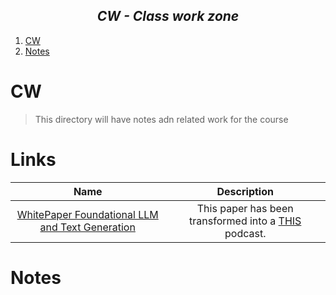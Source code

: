 <h2 align="center"><i> CW - Class work zone </i></h2>

1. [CW](#cw)
2. [Notes](#notes)


# CW 

> This directory will have notes adn related work for the course

# Links

Name | Description
:--: | :--:
[WhitePaper Foundational LLM and Text Generation](https://www.kaggle.com/whitepaper-foundational-llm-and-text-generation) | This paper has been transformed into a [THIS](https://www.kaggle.com/whitepaper-foundational-llm-and-text-generation) podcast.


# Notes 

